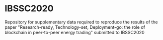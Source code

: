 # IBSSC2020
Repository for supplementary data required to reproduce the results of the paper "Research-ready, Technology-set, Deployment-go: the role of blockchain in peer-to-peer energy trading" submitted to IBSSC2020
